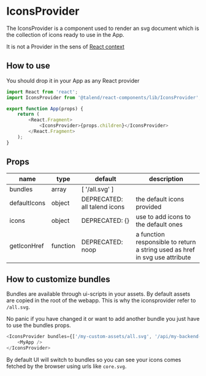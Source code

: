 # IconsProvider

The IconsProvider is a component used to render an svg document
which is the collection of icons ready to use in the App.

It is not a Provider in the sens of [React context](https://reactjs.org/docs/context.html)

## How to use

You should drop it in your App as any React provider

```javascript
import React from 'react';
import IconsProvider from '@talend/react-components/lib/IconsProvider';

export function App(props) {
	return (
		<React.Fragment>
			<IconsProvider>{props.children}</IconsProvider>
		</React.Fragment>
	);
}
```

## Props

| name         | type     | default                      | description                                                                 |
| ------------ | -------- | ---------------------------- | --------------------------------------------------------------------------- |
| bundles      | array    | [ '/all.svg' ]               |
| defaultIcons | object   | DEPRECATED: all talend icons | the default icons provided                                                  |
| icons        | object   | DEPRECATED: {}               | use to add icons to the default ones                                        |
| getIconHref  | function | DEPRECATED: noop             | a function responsible to return a string used as href in svg use attribute |

## How to customize bundles

Bundles are available through ui-scripts in your assets.
By default assets are copied in the root of the webapp. This is why the iconsprovider refer to `/all.svg`.

No panic if you have changed it or want to add another bundle you just have to use the bundles props.

```javascript
<IconsProvider bundles={['/my-custom-assets/all.svg', '/api/my-backend-bundle.svg']}>
	<MyApp />
</IconsProvider>
```

By default UI will switch to bundles so you can see your icons comes fetched by the browser using urls like `core.svg`.
